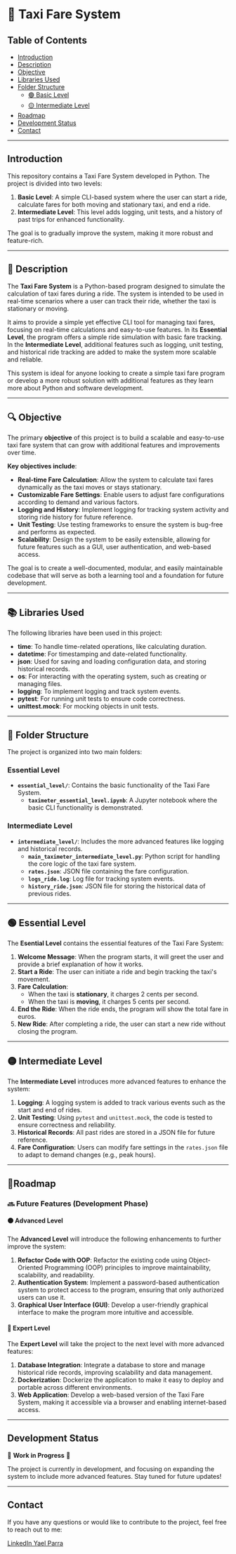 # 🚖 Taxi Fare System

## Table of Contents
- [Introduction](#introduction)
- [Description](#description)
- [Objective](#objective)
- [Libraries Used](#libraries-used)
- [Folder Structure](#folder-structure)
    - [🟢 Basic Level](#basic-level)
    - [🟡 Intermediate Level](#intermediate-level)
- [Roadmap](#roadmap)
- [Development Status](#development-status)
- [Contact](#contact)

---

## Introduction

This repository contains a Taxi Fare System developed in Python. The project is divided into two levels:

1. **Basic Level**: A simple CLI-based system where the user can start a ride, calculate fares for both moving and stationary taxi, and end a ride.
2. **Intermediate Level**: This level adds logging, unit tests, and a history of past trips for enhanced functionality.

The goal is to gradually improve the system, making it more robust and feature-rich.

---
## 👀 Description

The **Taxi Fare System** is a Python-based program designed to simulate the calculation of taxi fares during a ride. The system is intended to be used in real-time scenarios where a user can track their ride, whether the taxi is stationary or moving. 

It aims to provide a simple yet effective CLI tool for managing taxi fares, focusing on real-time calculations and easy-to-use features. In its **Essential Level**, the program offers a simple ride simulation with basic fare tracking. In the **Intermediate Level**, additional features such as logging, unit testing, and historical ride tracking are added to make the system more scalable and reliable.

This system is ideal for anyone looking to create a simple taxi fare program or develop a more robust solution with additional features as they learn more about Python and software development.

---
## 🔍 Objective

The primary **objective** of this project is to build a scalable and easy-to-use taxi fare system that can grow with additional features and improvements over time. 

**Key objectives include**:

- **Real-time Fare Calculation**: Allow the system to calculate taxi fares dynamically as the taxi moves or stays stationary.
- **Customizable Fare Settings**: Enable users to adjust fare configurations according to demand and various factors.
- **Logging and History**: Implement logging for tracking system activity and storing ride history for future reference.
- **Unit Testing**: Use testing frameworks to ensure the system is bug-free and performs as expected.
- **Scalability**: Design the system to be easily extensible, allowing for future features such as a GUI, user authentication, and web-based access.

The goal is to create a well-documented, modular, and easily maintainable codebase that will serve as both a learning tool and a foundation for future development.

---

## 📚 Libraries Used
 
The following libraries have been used in this project:

- **time**: To handle time-related operations, like calculating duration.
- **datetime**: For timestamping and date-related functionality.
- **json**: Used for saving and loading configuration data, and storing historical records.
- **os**: For interacting with the operating system, such as creating or managing files.
- **logging**: To implement logging and track system events.
- **pytest**: For running unit tests to ensure code correctness.
- **unittest.mock**: For mocking objects in unit tests.

---

## 📂 Folder Structure

The project is organized into two main folders:

### Essential Level
- **`essential_level/`**: Contains the basic functionality of the Taxi Fare System.
  - **`taximeter_essential_level.ipynb`**: A Jupyter notebook where the basic CLI functionality is demonstrated.

### Intermediate Level
- **`intermediate_level/`**: Includes the more advanced features like logging and historical records.
  - **`main_taximeter_intermediate_level.py`**: Python script for handling the core logic of the taxi fare system.
  - **`rates.json`**: JSON file containing the fare configuration.
  - **`logs_ride.log`**: Log file for tracking system events.
  - **`history_ride.json`**: JSON file for storing the historical data of previous rides.

---

  ## 🟢 Essential Level

  The **Esential Level** contains the essential features of the Taxi Fare System:

  1. **Welcome Message**: When the program starts, it will greet the user and provide a brief explanation of how it works.
  2. **Start a Ride**: The user can initiate a ride and begin tracking the taxi's movement.
  3. **Fare Calculation**:
      - When the taxi is **stationary**, it charges 2 cents per second.
      - When the taxi is **moving**, it charges 5 cents per second.
  4. **End the Ride**: When the ride ends, the program will show the total fare in euros.
  5. **New Ride**: After completing a ride, the user can start a new ride without closing the program.

  ---

  ## 🟡 Intermediate Level

  The **Intermediate Level** introduces more advanced features to enhance the system:

  1. **Logging**: A logging system is added to track various events such as the start and end of rides.
  2. **Unit Testing**: Using `pytest` and `unittest.mock`, the code is tested to ensure correctness and reliability.
  3. **Historical Records**: All past rides are stored in a JSON file for future reference.
  4. **Fare Configuration**: Users can modify fare settings in the `rates.json` file to adapt to demand changes (e.g., peak hours).

---

## 📍Roadmap

### 🔜 Future Features (Development Phase)
#### 🟠 Advanced Level
The **Advanced Level** will introduce the following enhancements to further improve the system:

1. **Refactor Code with OOP**: Refactor the existing code using Object-Oriented Programming (OOP) principles to improve maintainability, scalability, and readability.
2. **Authentication System**: Implement a password-based authentication system to protect access to the program, ensuring that only authorized users can use it.
3. **Graphical User Interface (GUI)**: Develop a user-friendly graphical interface to make the program more intuitive and accessible.

#### 🔴 Expert Level
The **Expert Level** will take the project to the next level with more advanced features:

1. **Database Integration**: Integrate a database to store and manage historical ride records, improving scalability and data management.
2. **Dockerization**: Dockerize the application to make it easy to deploy and portable across different environments.
3. **Web Application**: Develop a web-based version of the Taxi Fare System, making it accessible via a browser and enabling internet-based access.
---

## Development Status

🚧 **Work in Progress** 🚧 

The project is currently in development, and focusing on expanding the system to include more advanced features. Stay tuned for future updates!


---

## Contact

If you have any questions or would like to contribute to the project, feel free to reach out to me:

[LinkedIn Yael Parra](https://www.linkedin.com/in/yael-parra/)
